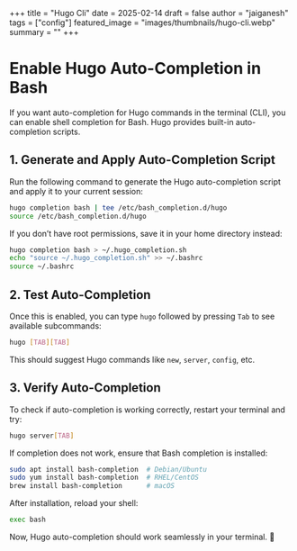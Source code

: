 +++
title = "Hugo Cli"
date = 2025-02-14
draft = false
author = "jaiganesh"
tags = ["config"]
featured_image = "images/thumbnails/hugo-cli.webp"
summary = ""
+++

# Enable Hugo Auto-Completion in Bash

If you want auto-completion for Hugo commands in the terminal (CLI), you can enable shell completion for Bash. Hugo provides built-in auto-completion scripts.

## **1. Generate and Apply Auto-Completion Script**

Run the following command to generate the Hugo auto-completion script and apply it to your current session:

```bash
hugo completion bash | tee /etc/bash_completion.d/hugo
source /etc/bash_completion.d/hugo
```

If you don’t have root permissions, save it in your home directory instead:

```bash
hugo completion bash > ~/.hugo_completion.sh
echo "source ~/.hugo_completion.sh" >> ~/.bashrc
source ~/.bashrc
```

## **2. Test Auto-Completion**

Once this is enabled, you can type `hugo` followed by pressing `Tab` to see available subcommands:

```bash
hugo [TAB][TAB]
```

This should suggest Hugo commands like `new`, `server`, `config`, etc.

## **3. Verify Auto-Completion**

To check if auto-completion is working correctly, restart your terminal and try:

```bash
hugo server[TAB]
```

If completion does not work, ensure that Bash completion is installed:

```bash
sudo apt install bash-completion  # Debian/Ubuntu
sudo yum install bash-completion  # RHEL/CentOS
brew install bash-completion      # macOS
```

After installation, reload your shell:

```bash
exec bash
```

Now, Hugo auto-completion should work seamlessly in your terminal. 🚀

